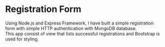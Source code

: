 # Registration Form  
Using Node.js and Express Framework, I have built a simple registration form with simple HTTP authentication with MongoDB database.  
This app consist of view that lists successful registrations and Bootstrap is used for styling.
